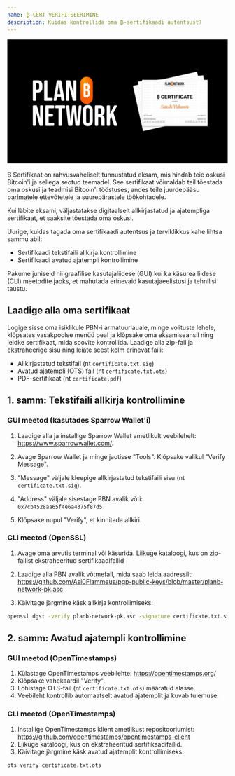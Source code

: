 ```yaml
---
name: ₿-CERT VERIFITSEERIMINE
description: Kuidas kontrollida oma ₿-sertifikaadi autentsust?
---
```


![kaas](assets/cover.webp)

₿ Sertifikaat on rahvusvaheliselt tunnustatud eksam, mis hindab teie oskusi Bitcoin'i ja sellega seotud teemadel. See sertifikaat võimaldab teil tõestada oma oskusi ja teadmisi Bitcoin'i tööstuses, andes teile juurdepääsu parimatele ettevõtetele ja suurepärastele töökohtadele.

Kui läbite eksami, väljastatakse digitaalselt allkirjastatud ja ajatempliga sertifikaat, et saaksite tõestada oma oskusi.

Uurige, kuidas tagada oma sertifikaadi autentsus ja terviklikkus kahe lihtsa sammu abil:

- Sertifikaadi tekstifaili allkirja kontrollimine
- Sertifikaadi avatud ajatempli kontrollimine

Pakume juhiseid nii graafilise kasutajaliidese (GUI) kui ka käsurea liidese (CLI) meetodite jaoks, et mahutada erinevaid kasutajaeelistusi ja tehnilisi taustu.

## Laadige alla oma sertifikaat

Logige sisse oma isiklikule PBN-i armatuurlauale, minge volituste lehele, klõpsates vasakpoolse menüü peal ja klõpsake oma eksamiseansil ning leidke sertifikaat, mida soovite kontrollida.
Laadige alla zip-fail ja ekstraheerige sisu ning leiate seest kolm erinevat faili:

- Allkirjastatud tekstifail (nt `certificate.txt.sig`)
- Avatud ajatempli (OTS) fail (nt `certificate.txt.ots`)
- PDF-sertifikaat (nt `certificate.pdf`)

## 1. samm: Tekstifaili allkirja kontrollimine

### GUI meetod (kasutades Sparrow Wallet'i)

1. Laadige alla ja installige Sparrow Wallet ametlikult veebilehelt: https://www.sparrowwallet.com/.

2. Avage Sparrow Wallet ja minge jaotisse "Tools".
   Klõpsake valikul "Verify Message".

3. "Message" väljale kleepige allkirjastatud tekstifaili sisu (nt `certificate.txt.sig`).

4. "Address" väljale sisestage PBN avalik võti: `0x7cb4528aa65f4e6a4375f87d5`

5. Klõpsake nupul "Verify", et kinnitada allkiri.

### CLI meetod (OpenSSL)

1. Avage oma arvutis terminal või käsurida.
   Liikuge kataloogi, kus on zip-failist ekstraheeritud sertifikaadifailid

2. Laadige alla PBN avalik võtmefail, mida saab leida aadressilt: https://github.com/Asi0Flammeus/pgp-public-keys/blob/master/planb-network-pk.asc

3. Käivitage järgmine käsk allkirja kontrollimiseks:

```bash
openssl dgst -verify planb-network-pk.asc -signature certificate.txt.sig certificate.txt
```

## 2. samm: Avatud ajatempli kontrollimine

### GUI meetod (OpenTimestamps)

1. Külastage OpenTimestamps veebilehte: https://opentimestamps.org/
2. Klõpsake vahekaardil "Verify".
3. Lohistage OTS-fail (nt `certificate.txt.ots`) määratud alasse.
4. Veebileht kontrollib automaatselt avatud ajatemplit ja kuvab tulemuse.

### CLI meetod (OpenTimestamps)

1. Installige OpenTimestamps klient ametlikust repositooriumist: https://github.com/opentimestamps/opentimestamps-client
2. Liikuge kataloogi, kus on ekstraheeritud sertifikaadifailid.
3. Käivitage järgmine käsk avatud ajatemplit kontrollimiseks:

```bash
ots verify certificate.txt.ots
```